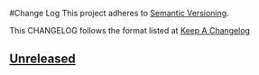 #Change Log
This project adheres to [Semantic Versioning](http://semver.org/).

This CHANGELOG follows the format listed at [Keep A Changelog](http://keepachangelog.com/)

## [Unreleased]

[Unreleased]: https://github.com/sensu-plugins/sensu-plugins-ipvs/compare/0.0.1...HEAD
